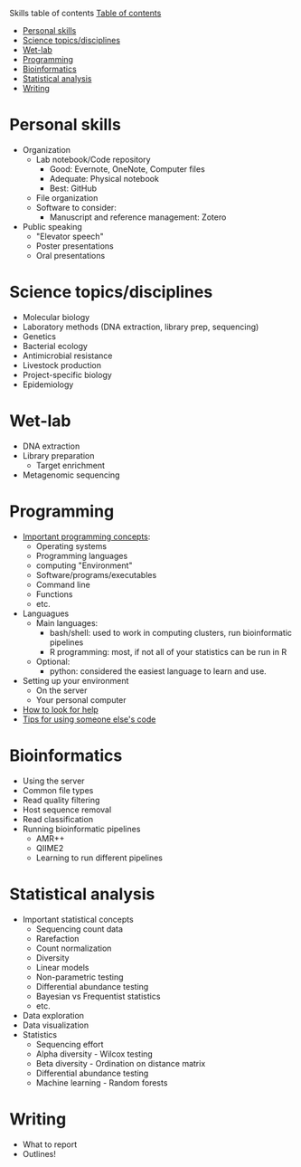 Skills table of contents
[Table of contents](#skills-table-of-contents)
- [Personal skills](#personal-skills)
- [Science topics/disciplines](#science-topicsdisciplines)
- [Wet-lab](#wet-lab)
- [Programming](#programming)
- [Bioinformatics](#bioinformatics)
- [Statistical analysis](#statistical-analysis)
- [Writing](#writing)


# Personal skills
  * Organization
    * Lab notebook/Code repository
      * Good: Evernote, OneNote, Computer files
      * Adequate: Physical notebook
      * Best: GitHub
    * File organization
    * Software to consider:
      * Manuscript and reference management: Zotero
  * Public speaking
    * "Elevator speech"
    * Poster presentations
    * Oral presentations
# Science topics/disciplines
  * Molecular biology
  * Laboratory methods (DNA extraction, library prep, sequencing)
  * Genetics
  * Bacterial ecology
  * Antimicrobial resistance
  * Livestock production
  * Project-specific biology
  * Epidemiology
# Wet-lab
  * DNA extraction
  * Library preparation
    * Target enrichment
  * Metagenomic sequencing
# Programming
  * [Important programming concepts](https://github.com/Microbial-Ecology-Group/Bioinformatics_resources/blob/master/sections/Programming/Important_programming_concepts.md):
    * Operating systems
    * Programming languages
    * computing "Environment"
    * Software/programs/executables
    * Command line
    * Functions
    * etc.
  * Languagues
    * Main languages:
      * bash/shell: used to work in computing clusters, run bioinformatic pipelines
      * R programming: most, if not all of your statistics can be run in R
    * Optional:
      * python: considered the easiest language to learn and use.
  * Setting up your environment
    * On the server
    * Your personal computer
  * [How to look for help](https://github.com/Microbial-Ecology-Group/Bioinformatics_resources/blob/master/sections/Programming/How_to_look_for_help.md)
  * [Tips for using someone else's code](https://github.com/Microbial-Ecology-Group/Bioinformatics_resources/blob/master/sections/Programming/How_to_user_others_code.md)
# Bioinformatics
  * Using the server
  * Common file types
  * Read quality filtering
  * Host sequence removal
  * Read classification
  * Running bioinformatic pipelines
    * AMR++
    * QIIME2
    * Learning to run different pipelines
# Statistical analysis
  * Important statistical concepts
    * Sequencing count data 
    * Rarefaction
    * Count normalization
    * Diversity
    * Linear models
    * Non-parametric testing
    * Differential abundance testing
    * Bayesian vs Frequentist statistics
    * etc.
  * Data exploration
  * Data visualization
  * Statistics
    * Sequencing effort
    * Alpha diversity - Wilcox testing
    * Beta diversity - Ordination on distance matrix
    * Differential abundance testing
    * Machine learning - Random forests
# Writing
  * What to report
  * Outlines!